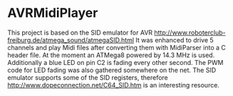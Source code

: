 AVRMidiPlayer
=============

This project is based on the SID emulator for AVR http://www.roboterclub-freiburg.de/atmega_sound/atmegaSID.html 
It was enhanced to drive 5 channels and play Midi files after converting them with MidiParser into a C header file.
At the moment an ATMega8 powered by 14.3 MHz is used. Additionally a blue LED on pin C2 is fading every other second.
The PWM code for LED fading was also gathered somewhere on the net.
The SID emulator supports some of the SID registers, therefore http://www.dopeconnection.net/C64_SID.htm is an interesting resource.

